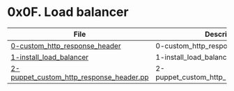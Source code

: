 # 0x0F. Load balancer

| File      | Description |
| ----------- | ----------- |
| [0-custom_http_response_header](./0-custom_http_response_header) | 0-custom_http_response_header |
| [1-install_load_balancer](./1-install_load_balancer) | 1-install_load_balancer |
| [2-puppet_custom_http_response_header.pp](./2-puppet_custom_http_response_header.pp) | 2-puppet_custom_http_response_header.pp |
